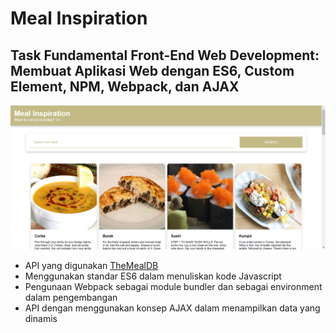# Meal Inspiration
## Task Fundamental Front-End Web Development: Membuat Aplikasi Web dengan ES6, Custom Element, NPM, Webpack, dan AJAX

![result](https://github.com/KurniaTanggang/Meal_Inspri/blob/master/result.png)

* API yang digunakan [TheMealDB](themealdb.com/api.php)
* Menggunakan standar ES6 dalam menuliskan kode Javascript
* Pengunaan Webpack sebagai module bundler dan sebagai environment dalam pengembangan
* API dengan menggunakan konsep AJAX dalam menampilkan data yang dinamis
